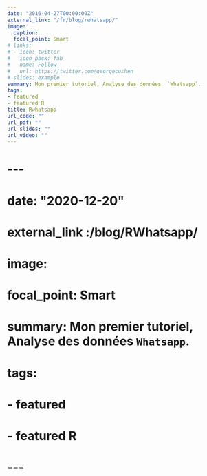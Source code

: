 ```yaml
---
date: "2016-04-27T00:00:00Z"
external_link: "/fr/blog/rwhatsapp/"
image:
  caption: 
  focal_point: Smart
# links:
# - icon: twitter
#   icon_pack: fab
#   name: Follow
#   url: https://twitter.com/georgecushen
# slides: example
summary: Mon premier tutoriel, Analyse des données  `Whatsapp`.
tags:
- featured
- featured R
title: Rwhatsapp
url_code: ""
url_pdf: ""
url_slides: ""
url_video: ""
---
```



# ---
# date: "2020-12-20"
# 
# external_link :/blog/RWhatsapp/
# image:
#   focal_point: Smart
# summary: Mon premier tutoriel, Analyse des données  `Whatsapp`.
# tags:
# - featured
# - featured R
# ---

